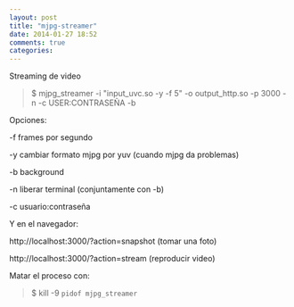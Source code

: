 ```yaml
---
layout: post
title: "mjpg-streamer"
date: 2014-01-27 18:52
comments: true
categories: 
---
```

Streaming de video 

>$ mjpg_streamer -i "input_uvc.so -y -f 5" -o output_http.so -p 3000 -n -c USER:CONTRASEÑA -b

Opciones:

-f  frames por segundo 

-y  cambiar formato mjpg por yuv (cuando mjpg da problemas)

-b  background 

-n  liberar terminal (conjuntamente con -b) 

-c  usuario:contraseña

Y en el navegador: 

http://localhost:3000/?action=snapshot  (tomar una foto) 

http://localhost:3000/?action=stream    (reproducir video) 

Matar el proceso con: 

>$ kill -9 `pidof mjpg_streamer`

